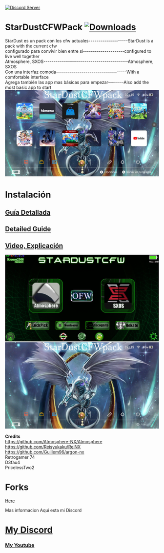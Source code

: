 <a href="https://discord.io/myrincon"><img src="https://discordapp.com/api/guilds/516631805621960704/embed.png" alt="Discord Server" /></a>
# StarDustCFWPack <a href="https://github.com/StarDustCFW/StarDustCFWPack/releases/latest"><img src="https://img.shields.io/github/downloads/StarDustCFW/StarDustCFWPack/total?style=for-the-badge" alt="Downloads" /></a><br>

StarDust es un pack con los cfw actuales--------------------StarDust is a pack with the current cfw     <br> 
configurado para convivir bien entre si---------------------configured to live well together        <br>
Atmosphere, SXOS-------------------------------------------Atmosphere, SXOS<br>
Con una interfaz comoda------------------------------------With a comfortable interface<br>
Agrega también las app mas básicas para empezar--------Also add the most basic app to start<br>
<a href="https://discord.io/myrincon"><img src="borrame/home2.jpg" alt="screenshot" /></a>

Instalación
=============
## [Guía Detallada](Guia.md) <br>
## [Detailed Guide](Guide.md) <br>
## [Video, Explicación](https://youtu.be/YcJRgSNIrpo) <br>

<a href="https://discord.io/myrincon"><img src="borrame/screenshot.png" alt="screenshot" /></a>
<a href="https://discord.io/myrincon"><img src="borrame/home1.jpg" alt="screenshot" /></a>

**Credits**<br>
https://github.com/Atmosphere-NX/Atmosphere<br>
https://github.com/Reisyukaku/ReiNX<br>
https://github.com/Guillem96/argon-nx<br>
Retrogamer 74<br>
D3fau4<br>
PricelessTwo2<br>

# Forks<br>
[Here](https://github.com/StarDustCFW)

Mas informacion Aqui esta mi Discord<br>
# [My Discord](https://discord.io/myrincon)<br>
### [My Youtube](https://www.youtube.com/channel/UC0bSZcylREueGQmCM5mksNg?sub_confirmation=1)


